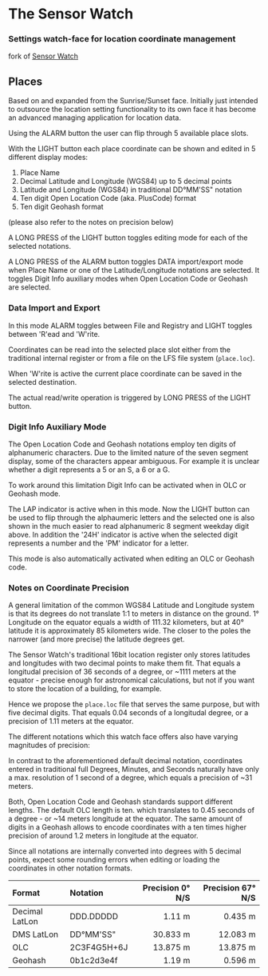 # The Sensor Watch

### Settings watch-face for location coordinate management

fork of [Sensor Watch](https://github.com/joeycastillo/Sensor-Watch/)

## Places

Based on and expanded from the Sunrise/Sunset face. Initially just intended to outsource 
the location setting functionality to its own face it has become an advanced managing
application for location data.

Using the ALARM button the user can flip through 5 available place slots.

With the LIGHT button each place coordinate can be shown and edited in 5 different display modes:

1. Place Name
2. Decimal Latitude and Longitude (WGS84) up to 5 decimal points
3. Latitude and Longitude (WGS84) in traditional DD°MM'SS" notation
4. Ten digit Open Location Code (aka. PlusCode) format
5. Ten digit Geohash format

(please also refer to the notes on precision below)

A LONG PRESS of the LIGHT button toggles editing mode for each of the selected notations.

A LONG PRESS of the ALARM button toggles DATA import/export mode when Place Name or one of the
Latitude/Longitude notations are selected. It toggles Digit Info auxiliary modes when 
Open Location Code or Geohash are selected.

### Data Import and Export

In this mode ALARM toggles between File and Registry and LIGHT toggles between 'R'ead and 'W'rite.

Coordinates can be read into the selected place slot either from the traditional internal
register or from a file on the LFS file system (`place.loc`).

When 'W'rite is active the current place coordinate can be saved in the selected destination.

The actual read/write operation is triggered by LONG PRESS of the LIGHT button.

### Digit Info Auxiliary Mode

The Open Location Code and Geohash notations employ ten digits of alphanumeric characters.
Due to the limited nature of the seven segment display, some of the characters appear
ambiguous. For example it is unclear whether a digit represents a 5 or an S, a 6 or a G.

To work around this limitation Digit Info can be activated when in OLC or Geohash mode.

The LAP indicator is active when in this mode. Now the LIGHT button can be used to flip 
through the alphaumeric letters and the selected one is also shown in the much easier
to read alphanumeric 8 segment weekday digit above. In addition the '24H' indicator is
active when the selected digit represents a number and the 'PM' indicator for a letter.

This mode is also automatically activated when editing an OLC or Geohash code.

### Notes on Coordinate Precision

A general limitation of the common WGS84 Latitude and Longitude system is that its degrees
do not translate 1:1 to meters in distance on the ground. 1° Longitude on the equator equals
a width of 111.32 kilometers, but at 40° latitude it is approximately 85 kilometers wide. The
closer to the poles the narrower (and more precise) the latitude degrees get.

The Sensor Watch's traditional 16bit location register only stores latitudes and longitudes 
with two decimal points to make them fit. That equals a longitudal precision of 36 seconds
of a degree, or ~1111 meters at the equator - precise enough for astronomical calculations, 
but not if you want to store the location of a building, for example.

Hence we propose the `place.loc` file that serves the same purpose, but with five decimal digits.
That equals 0.04 seconds of a longitudal degree, or a precision of 1.11 meters at the equator.

The different notations which this watch face offers also have varying magnitudes of precision:

In contrast to the aforementioned default decimal notation, coordinates entered in traditional
full Degrees, Minutes, and Seconds naturally have only a max. resolution of 1 second of a degree,
which equals a precision of ~31 meters.

Both, Open Location Code and Geohash standards support different lengths. The default OLC length 
is ten. which translates to 0.45 seconds of a degree - or ~14 meters longitude at the equator.
The same amount of digits in a Geohash allows to encode coordinates with a ten times higher
precision of around 1.2 meters in longitude at the equator.

Since all notations are internally converted into degrees with 5 decimal points, expect some
rounding errors when editing or loading the coordinates in other notation formats.

| Format | Notation | Precision 0° N/S | Precision 67° N/S |
| :--- | :--- | ---: | ---: |
| Decimal LatLon | DDD.DDDDD | 1.11 m | 0.435 m |
| DMS LatLon | DD°MM'SS" | 30.833 m | 12.083  m |
| OLC | 2C3F4G5H+6J | 13.875 m | 13.875 m |
| Geohash | 0b1c2d3e4f | 1.19 m | 0.596 m |
